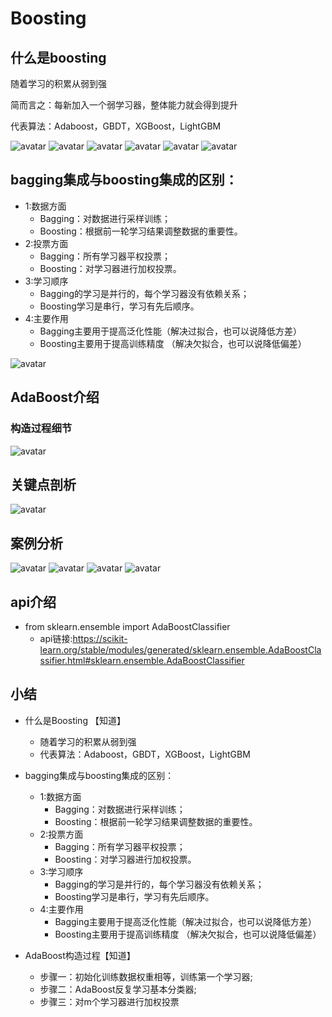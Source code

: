 # Boosting

## 什么是boosting
随着学习的积累从弱到强

简而言之：每新加入一个弱学习器，整体能力就会得到提升

代表算法：Adaboost，GBDT，XGBoost，LightGBM

![avatar](../source/105.jpg) 
![avatar](../source/106.jpg) 
![avatar](../source/107.jpg) 
![avatar](../source/108.jpg) 
![avatar](../source/109.jpg) 
![avatar](../source/110.jpg) 

## bagging集成与boosting集成的区别：
- 1:数据方面
    - Bagging：对数据进行采样训练；
    - Boosting：根据前一轮学习结果调整数据的重要性。
- 2:投票方面
    - Bagging：所有学习器平权投票；
    - Boosting：对学习器进行加权投票。
- 3:学习顺序
    - Bagging的学习是并行的，每个学习器没有依赖关系；
    - Boosting学习是串行，学习有先后顺序。
- 4:主要作用
    - Bagging主要用于提高泛化性能（解决过拟合，也可以说降低方差）
    - Boosting主要用于提高训练精度 （解决欠拟合，也可以说降低偏差）

![avatar](../source/111.jpg) 

## AdaBoost介绍
### 构造过程细节
![avatar](../source/112.jpg) 


## 关键点剖析

![avatar](../source/113.jpg) 


## 案例分析

![avatar](../source/114.jpg) 
![avatar](../source/115.jpg) 
![avatar](../source/116.jpg) 
![avatar](../source/117.jpg) 

## api介绍
- from sklearn.ensemble import AdaBoostClassifier
    - api链接:https://scikit-learn.org/stable/modules/generated/sklearn.ensemble.AdaBoostClassifier.html#sklearn.ensemble.AdaBoostClassifier

## 小结
- 什么是Boosting 【知道】
    - 随着学习的积累从弱到强
    - 代表算法：Adaboost，GBDT，XGBoost，LightGBM

- bagging集成与boosting集成的区别：
    - 1:数据方面
        - Bagging：对数据进行采样训练；
        - Boosting：根据前一轮学习结果调整数据的重要性。
    - 2:投票方面
        - Bagging：所有学习器平权投票；
        - Boosting：对学习器进行加权投票。
    - 3:学习顺序
        - Bagging的学习是并行的，每个学习器没有依赖关系；
        - Boosting学习是串行，学习有先后顺序。
    - 4:主要作用
        - Bagging主要用于提高泛化性能（解决过拟合，也可以说降低方差）
        - Boosting主要用于提高训练精度 （解决欠拟合，也可以说降低偏差）

- AdaBoost构造过程【知道】
    - 步骤一：初始化训练数据权重相等，训练第一个学习器;
    - 步骤二：AdaBoost反复学习基本分类器;
    - 步骤三：对m个学习器进行加权投票










